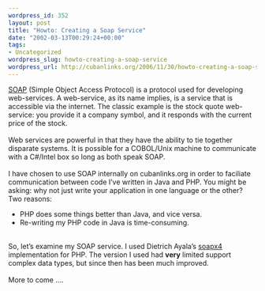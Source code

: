 ```yaml
--- 
wordpress_id: 352
layout: post
title: "Howto: Creating a Soap Service"
date: "2002-03-13T00:29:24+00:00"
tags: 
- Uncategorized
wordpress_slug: howto-creating-a-soap-service
wordpress_url: http://cubanlinks.org/2006/11/30/howto-creating-a-soap-service
---
```

<p><a href="http://www.w3.org/TR/SOAP/"><span class="caps">SOAP</span></a> (Simple Object Access Protocol) is a protocol used for developing web-services.  A web-service, as its name implies, is a service that is accessible via the internet.  The classic example is the stock quote web-service: you provide it a company symbol, and it responds with the current price of the stock.
<br/><br/>
Web services are powerful in that they have the ability to tie together disparate systems.  It is possible for a <span class="caps">COBOL</span>/Unix machine to communicate with a C#/Intel box so long as both speak <span class="caps">SOAP</span>.
<br/><br/>
I have chosen to use <span class="caps">SOAP</span> internally on cubanlinks.org in order to faciliate communication between code I&#8217;ve written in Java and <span class="caps">PHP</span>.  You might be asking: why not just write your application in one language or the other?  Two reasons:<br/>
<ul>
<li><span class="caps">PHP</span> does some things better than Java, and vice versa. </li>
<li>Re-writing my <span class="caps">PHP</span> code in Java is time-consuming.</li>
</ul><br/>
So, let&#8217;s examine my <span class="caps">SOAP</span> service.  I used Dietrich Ayala&#8217;s <a href="http://dietrich.ganx4.com/soapx4/">soapx4</a> implementation for <span class="caps">PHP</span>.  The version I used had <b>very</b> limited support complex data types, but since then has been much improved.
<br/><br/>
More to come &#8230;.</p>
